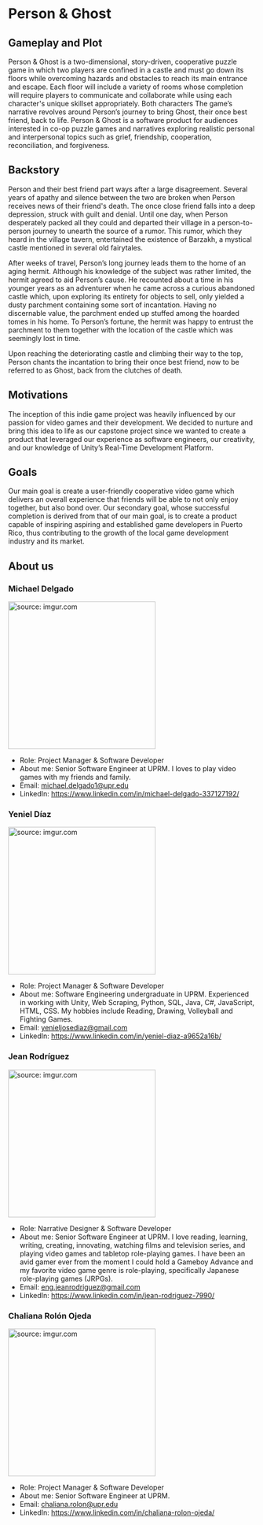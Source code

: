 # Person & Ghost
## Gameplay and Plot
Person & Ghost is a two-dimensional, story-driven, cooperative puzzle game in which two players are confined in a castle and must go down its floors while overcoming hazards and obstacles to reach its main entrance and escape. Each floor will include a variety of rooms whose completion will require players to communicate and collaborate while using each character's unique skillset appropriately. Both characters  The game’s narrative revolves around Person’s journey to bring Ghost, their once best friend, back to life. Person & Ghost is a software product for audiences interested in co-op puzzle games and narratives exploring realistic personal and interpersonal topics such as grief, friendship, cooperation, reconciliation, and forgiveness. 

## Backstory
Person and their best friend part ways after a large disagreement. Several years of apathy and silence between the two are broken when Person receives news of their friend's death. The once close friend falls into a deep depression, struck with guilt and denial. Until one day, when Person desperately packed all they could and departed their village in a person-to-person journey to unearth the source of a rumor. This rumor, which they heard in the village tavern, entertained the existence of Barzakh, a mystical castle mentioned in several old fairytales. 

After weeks of travel, Person’s long journey leads them to the home of an aging hermit. Although his knowledge of the subject was rather limited, the hermit agreed to aid Person’s cause. He recounted about a time in his younger years as an adventurer when he came across a curious abandoned castle which, upon exploring its entirety for objects to sell, only yielded a dusty parchment containing some sort of incantation. Having no discernable value, the parchment ended up stuffed among the hoarded tomes in his home. To Person’s fortune, the hermit was happy to entrust the parchment to them together with the location of the castle which was seemingly lost in time. 

Upon reaching the deteriorating castle and climbing their way to the top, Person chants the incantation to bring their once best friend, now to be referred to as Ghost, back from the clutches of death. 

## Motivations
The inception of this indie game project was heavily influenced by our passion for video games and their development. We decided to nurture and bring this idea to life as our capstone project since we wanted to create a product that leveraged our experience as software engineers, our creativity, and our knowledge of Unity’s Real-Time Development Platform. 

## Goals
Our main goal is create a user-friendly cooperative video game which delivers an overall experience that friends will be able to not only enjoy together, but also bond over. Our secondary goal, whose successful completion is derived from that of our main goal, is to create a product capable of inspiring aspiring and established game developers in Puerto Rico, thus contributing to the growth of the local game development industry and its market.


## About us

### Michael Delgado 
<a href="https://imgur.com/lXBhej1"><img src="https://imgur.com/lXBhej1.png" title="source: imgur.com" width="300" height="300" /></a>
- Role: Project Manager & Software Developer 
- About me: Senior Software Engineer at UPRM. I loves to play video games with my friends and family.
- Email: michael.delgado1@upr.edu 
- LinkedIn: https://www.linkedin.com/in/michael-delgado-337127192/  


### Yeniel Díaz
<a href="https://imgur.com/WGGqiQx"><img src="https://imgur.com/WGGqiQx.png" title="source: imgur.com" width="300" height="300" /></a>
- Role: Project Manager & Software Developer 
- About me: Software Engineering undergraduate in UPRM. Experienced in working with Unity, Web Scraping, Python, SQL, Java, C#, JavaScript, HTML, CSS. My hobbies include Reading, Drawing, Volleyball and Fighting Games.
- Email: yenieljosediaz@gmail.com 
- LinkedIn: https://www.linkedin.com/in/yeniel-diaz-a9652a16b/ 


### Jean Rodríguez 
<a href="https://imgur.com/LbXrYoF"><img src="https://imgur.com/LbXrYoF.png" title="source: imgur.com" width="300" height="300" /></a>
- Role: Narrative Designer & Software Developer 
- About me: Senior Software Engineer at UPRM. I love reading, learning, writing, creating, innovating, watching films and television series, and playing video games and tabletop role-playing games. I have been an avid gamer ever from the moment I could hold a Gameboy Advance and my favorite video game genre is role-playing, specifically Japanese role-playing games (JRPGs). 
- Email: eng.jeanrodriguez@gmail.com 
- LinkedIn: https://www.linkedin.com/in/jean-rodriguez-7990/  


### Chaliana Rolón Ojeda 
<a href="https://imgur.com/ffYfdmY"><img src="https://imgur.com/ffYfdmY.png" title="source: imgur.com" width="300" height="300" /></a>
- Role: Project Manager & Software Developer 
- About me: Senior Software Engineer at UPRM. 
- Email: chaliana.rolon@upr.edu 
- LinkedIn: https://www.linkedin.com/in/chaliana-rolon-ojeda/ 

